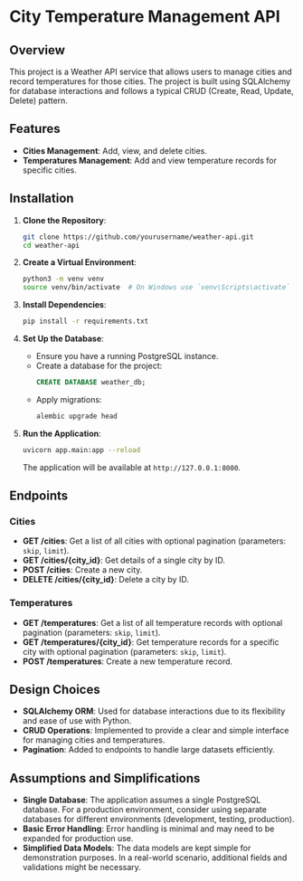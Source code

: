 # City Temperature Management API

## Overview

This project is a Weather API service that allows users to manage cities and record temperatures for those cities. The project is built using SQLAlchemy for database interactions and follows a typical CRUD (Create, Read, Update, Delete) pattern.

## Features

- **Cities Management**: Add, view, and delete cities.
- **Temperatures Management**: Add and view temperature records for specific cities.

## Installation

1. **Clone the Repository**:
    ```bash
    git clone https://github.com/yourusername/weather-api.git
    cd weather-api
    ```

2. **Create a Virtual Environment**:
    ```bash
    python3 -m venv venv
    source venv/bin/activate  # On Windows use `venv\Scripts\activate`
    ```

3. **Install Dependencies**:
    ```bash
    pip install -r requirements.txt
    ```

4. **Set Up the Database**:
    - Ensure you have a running PostgreSQL instance.
    - Create a database for the project:
        ```sql
        CREATE DATABASE weather_db;
        ```
    - Apply migrations:
        ```bash
        alembic upgrade head
        ```

5. **Run the Application**:
    ```bash
    uvicorn app.main:app --reload
    ```

    The application will be available at `http://127.0.0.1:8000`.

## Endpoints

### Cities

- **GET /cities**: Get a list of all cities with optional pagination (parameters: `skip`, `limit`).
- **GET /cities/{city_id}**: Get details of a single city by ID.
- **POST /cities**: Create a new city.
- **DELETE /cities/{city_id}**: Delete a city by ID.

### Temperatures

- **GET /temperatures**: Get a list of all temperature records with optional pagination (parameters: `skip`, `limit`).
- **GET /temperatures/{city_id}**: Get temperature records for a specific city with optional pagination (parameters: `skip`, `limit`).
- **POST /temperatures**: Create a new temperature record.

## Design Choices

- **SQLAlchemy ORM**: Used for database interactions due to its flexibility and ease of use with Python.
- **CRUD Operations**: Implemented to provide a clear and simple interface for managing cities and temperatures.
- **Pagination**: Added to endpoints to handle large datasets efficiently.

## Assumptions and Simplifications

- **Single Database**: The application assumes a single PostgreSQL database. For a production environment, consider using separate databases for different environments (development, testing, production).
- **Basic Error Handling**: Error handling is minimal and may need to be expanded for production use.
- **Simplified Data Models**: The data models are kept simple for demonstration purposes. In a real-world scenario, additional fields and validations might be necessary.
